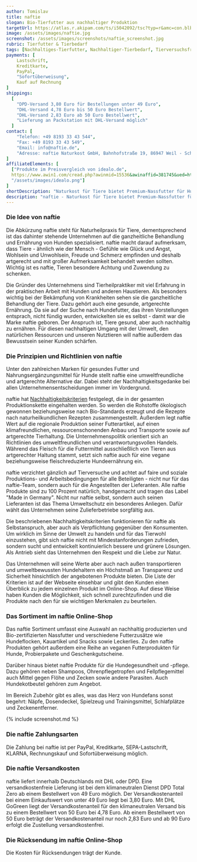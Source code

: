 ```yaml
---
author: Tomislav
title: naftie
slogan: Bio-Tierfutter aus nachhaltiger Produktion
targetUrl: https://atlas.r.akipam.com/ts/i5042092/tsc?typ=r&amc=con.blbn.490871.505057.CRT4S_CjPyu
image: /assets/images/naftie.jpg
screenshot: /assets/images/screenshots/naftie_screenshot.jpg
rubric: Tierfutter & Tierbedarf
tags: [Nachhaltiges-Tierfutter, Nachhaltiger-Tierbedarf, Tierversuchsfrei, Made-in-Germany, Keine-Tierversuche]
payments: [
    Lastschrift,
    Kreditkarte,
    PayPal,
    "Sofortüberweisung",
    Kauf auf Rechnung
]
shippings:
  [
    "DPD-Versand 3,80 Euro für Bestellungen unter 49 Euro",
    "DHL-Versand 4,78 Euro bis 50 Euro Bestellwert",
    "DHL-Versand 2,83 Euro ab 50 Euro Bestellwert",
    "Lieferung an Packstation mit DHL-Versand möglich"
  ]
contact: [
    "Telefon: +49 8193 33 43 544", 
    "Fax: +49 8193 33 43 549",
    "Email: info@naftie.de",
    "Adresse: naftie Naturkost GmbH, Bahnhofstraße 19, 86947 Weil - Schwabhausen"
]
affiliateElements: [
  ["Produkte im Preisvergleich von idealo.de",
  https://www.awin1.com/cread.php?awinmid=15536&awinaffid=381745&ued=https%3A%2F%2Fwww.idealo.de%2Fpreisvergleich%2FMainSearchProductCategory.html%3Fq%3Dnaftie, 
  "/assets/images/idealo.png"]
]
shortDescription: "Naturkost für Tiere bietet Premium-Nassfutter für Hunde sowie natürliche Futterzusätze in zertifizierter Bio-Qualität nachhaltig hergestellt in Deutschland."
description: "naftie - Naturkost für Tiere bietet Premium-Nassfutter für Hunde sowie natürliche Futterzusätze in zertifizierter Bio-Qualität. Alle Produkte stammen zudem aus artgerechter Tierhaltung in Deutschland."
---
```


### Die Idee von naftie

Die Abkürzung naftie steht für Naturheilpraxis für Tiere, dementsprechend ist das dahinter stehende Unternehmen auf die ganzheitliche Behandlung und Ernährung von Hunden spezialisiert. naftie macht darauf aufmerksam, dass Tiere - ähnlich wie der Mensch - Gefühle wie Glück und Angst, Wohlsein und Unwohlsein, Freude und Schmerz empfinden und deshalb artgerecht und mit großer Aufmerksamkeit behandelt werden sollten. Wichtig ist es naftie, Tieren besondere Achtung und Zuwendung zu schenken.

Die Gründer des Unternehmens sind Tierheilpraktiker mit viel Erfahrung in der praktischen Arbeit mit Hunden und anderen Haustieren. Als besonders wichtig bei der Bekämpfung von Krankheiten sehen sie die ganzheitliche Behandlung der Tiere. Dazu gehört auch eine gesunde, artgerechte Ernährung. Da sie auf der Suche nach Hundefutter, das ihren Vorstellungen entsprach, nicht fündig wurden, entwickelten sie es selbst - damit war die Marke naftie geboren. Der Anspruch ist, Tiere gesund, aber auch nachhaltig zu ernähren. Für diesen nachhaltigen Umgang mit der Umwelt, den natürlichen Ressourcen und unseren Nutztieren will naftie außerdem das Bewusstsein seiner Kunden schärfen.

### Die Prinzipien und Richtlinien von naftie

Unter den zahlreichen Marken für gesundes Futter und Nahrungsergänzungsmittel für Hunde stellt naftie eine umweltfreundliche und artgerechte Alternative dar. Dabei steht der Nachhaltigkeitsgedanke bei allen Unternehmensentscheidungen immer im Vordergrund.

naftie hat [Nachhaltigkeitskriterien](https://www.naftie.de/bio-tiernahrung/unsere-kriterien) festgelegt, die in der gesamten Produktionskette eingehalten werden. So werden die Rohstoffe ökologisch gewonnen beziehungsweise nach Bio-Standards erzeugt und die Rezepte nach naturheilkundlichen Rezepten zusammengestellt. Außerdem legt naftie Wert auf die regionale Produktion seiner Futterartikel, auf einen klimafreundlichen, ressourcenschonenden Anbau und Transporte sowie auf artgerechte Tierhaltung. Die Unternehmenspolitik orientiert sich an Richtlinien des umweltfreundlichen und verantwortungsvollen Handels. Während das Fleisch für die Futtermittel ausschließlich von Tieren aus artgerechter Haltung stammt, setzt sich naftie auch für eine vegane beziehungsweise fleischreduzierte Hundeernährung ein.

naftie verzichtet gänzlich auf Tierversuche und achtet auf faire und soziale Produktions- und Arbeitsbedingungen für alle Beteiligten - nicht nur für das naftie-Team, sondern auch für die Angestellten der Lieferanten. Alle naftie Produkte sind zu 100 Prozent natürlich, handgemacht und tragen das Label "Made in Germany". Nicht nur naftie selbst, sondern auch seinen Lieferanten ist das Thema Umweltschutz ein besonderes Anliegen. Dafür wählt das Unternehmen seine Zulieferbetriebe sorgfältig aus. 

Die beschriebenen Nachhaltigkeitskriterien funktionieren für naftie als Selbstanspruch, aber auch als Verpflichtung gegenüber den Konsumenten. Um wirklich im Sinne der Umwelt zu handeln und für das Tierwohl einzustehen, gibt sich naftie nicht mit Mindestanforderungen zufrieden, sondern sucht und entwickelt kontinuierlich bessere und grünere Lösungen. Als Antrieb sieht das Unternehmen den Respekt und die Liebe zur Natur.

Das Unternehmen will seine Werte aber auch nach außen transportieren und umweltbewussten Hundehaltern ein Höchstmaß an Transparenz und Sicherheit hinsichtlich der angebotenen Produkte bieten. Die Liste der Kriterien ist auf der Webseite einsehbar und gibt den Kunden einen Überblick zu jedem einzelnen Produkt im Online-Shop. Auf diese Weise haben Kunden die Möglichkeit, sich schnell zurechtzufinden und die Produkte nach den für sie wichtigen Merkmalen zu beurteilen.

### Das Sortiment im naftie Online-Shop

Das naftie Sortiment umfasst eine Auswahl an nachhaltig produzierten und Bio-zertifizierten Nassfutter und verschiedene Futterzusätze wie Hundeflocken, Kauartikel und Snacks sowie Leckerlies. Zu den naftie Produkten gehört außerdem eine Reihe an veganen Futterprodukten für Hunde, Probierpakete und Geschenkgutscheine.

Darüber hinaus bietet naftie Produkte für die Hundegesundheit und -pflege. Dazu gehören neben Shampoos, Ohrenpflegetropfen und Fellpflegemittel auch Mittel gegen Flöhe und Zecken sowie andere Parasiten. Auch Hundekotbeutel gehören zum Angebot. 

Im Bereich Zubehör gibt es alles, was das Herz von Hundefans sonst begehrt: Näpfe, Dosendeckel, Spielzeug und Trainingsmittel, Schlafplätze und Zeckenentferner.

{% include screenshot.md %}

### Die naftie Zahlungsarten

Die Zahlung bei naftie ist per PayPal, Kreditkarte, SEPA-Lastschrift, KLARNA, Rechnungskauf und Sofortüberweisung möglich.

### Die naftie Versandkosten

naftie liefert innerhalb Deutschlands mit DHL oder DPD. Eine versandkostenfreie Lieferung ist bei dem klimaneutralen Dienst DPD Total Zero ab einem Bestellwert von 49 Euro möglich. Der Versandkostenanteil bei einem Einkaufswert von unter 49 Euro liegt bei 3,80 Euro. Mit DHL GoGreen liegt der Versandkostenanteil für den klimaneutralen Versand bis zu einem Bestellwert von 50 Euro bei 4,78 Euro. Ab einem Bestellwert von 50 Euro beträgt der Versandkostenanteil nur noch 2,83 Euro und ab 90 Euro erfolgt die Zustellung versandkostenfrei. 

### Die Rücksendung im naftie Online-Shop

Die Kosten für Rücksendungen trägt der Kunde.